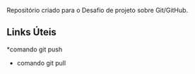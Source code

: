
Repositório criado para o Desafio de projeto sobre Git/GitHub.

## Links Úteis

*comando git push
* comando git pull
